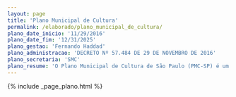 ```yaml
---
layout: page
title: 'Plano Municipal de Cultura'
permalink: /elaborado/plano_municipal_de_cultura/
plano_date_inicio: '11/29/2016'
plano_date_fim: '12/31/2025'
plano_gestao: 'Fernando Haddad'
plano_administracao: 'DECRETO Nº 57.484 DE 29 DE NOVEMBRO DE 2016'
plano_secretaria: 'SMC'
plano_resume: 'O Plano Municipal de Cultura de São Paulo (PMC-SP) é um documento de planejamento de longo prazo para as políticas culturais da cidade. Foi elaborado com base nas três Conferências Municipais de Cultura realizadas em 2004, 2009 e 2013, e em contribuições da consulta pública. O processo de criação envolveu ampla participação social, incluindo audiências públicas regionais e temáticas, além de consulta digital. O PMC-SP faz parte do Sistema Municipal de Cultura, juntamente com o Conselho Municipal de Política Cultural e o Fundo Municipal de Cultura, fortalecendo a participação de São Paulo no Sistema Nacional de Cultura e contribuindo para o Plano Nacional de Cultura e o pacto federativo entre os governos federal, estadual e municipal.'
---
```

<div>
{% include _page_plano.html %}
</div>

